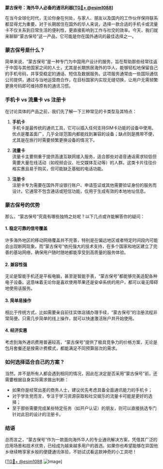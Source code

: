 **蒙古保号：海外华人必备的通讯利器[[TG💪+ @esim1088](https://t.me/s/esim1088)]**

在当今全球化时代，无论你身在何处，与家人、朋友以及国内的工作伙伴保持联系都显得尤为重要。对于长期居住在国外的华人来说，选择一款合适的手机卡或流量卡不仅关系到日常生活的便利性，更直接影响到工作与社交的效率。今天，我们就来聊聊“蒙古保号”这一产品，它可能是你在国外通讯的最佳选择之一。

### 蒙古保号是什么？

简单来说，“蒙古保号”是一种专门为中国用户设计的服务，旨在帮助那些经常往返于中国与其他国家之间的人士，尤其是长期旅居海外的华人，能够轻松地保留自己的手机号码，并享受稳定的通话、短信及数据服务。这项服务通常由一些国际通信公司提供，通过与当地运营商合作，在目标国家内实现无缝切换，让用户无需频繁更换号码即可维持原有的通讯习惯。

### 手机卡 vs 流量卡 vs 注册卡

在讨论具体的产品之前，我们先了解一下三种常见的卡类型及其特点：

1. **手机卡**  
   手机卡是最传统的通讯工具，它可以插入任何支持SIM卡功能的设备中使用。优点是覆盖面广，几乎全球范围内都能找到兼容的设备；缺点则是携带不便，尤其是在旅行时需要频繁更换设备的情况下。

2. **流量卡**  
   流量卡主要侧重于提供高速互联网接入服务，适合那些对语音通话需求较低但需要大量在线活动（如视频会议、社交媒体互动等）的人群。这类卡片往往价格实惠且易于购买，但可能缺乏基础的电话功能。

3. **注册卡**  
   注册卡专为需要在国外开设银行账户、申请签证或其他需要验证身份的服务而设计。它通常不包含通话或短信功能，仅用于生成有效的本地地址信息。

### 蒙古保号的优势

那么，“蒙古保号”究竟有哪些独特之处呢？以下几点或许能解答你的疑问：

#### 1. 稳定可靠的信号覆盖  
许多海外地区的移动网络覆盖并不完善，特别是在偏远地区或者特定时间段内可能会出现断网现象。而“蒙古保号”依托强大的技术支持，在多个国家和地区建立了完善的基站网络，确保用户随时随地都能享受到高质量的服务体验。

#### 2. 兼容性强  
无论是智能手机还是平板电脑，甚至是智能手表，“蒙古保号”都能够完美适配各种电子设备。这意味着无论你是喜欢使用苹果还是安卓系统的用户，都可以毫无障碍地使用该服务。

#### 3. 简单易操作  
相比于传统方式，比如需要亲自前往实体店铺办理手续，“蒙古保号”的注册流程非常简便。只需几步简单的线上操作，就可以快速激活账户并开始使用。

#### 4. 经济实惠  
考虑到海外通讯费用普遍较高，“蒙古保号”提供了极具竞争力的价格方案，无论是包月套餐还是按需计费模式，都能满足不同预算层次的需求。

### 如何选择适合自己的方案？

当然，并不是所有人都会遇到相同的情况，因此在决定是否采用“蒙古保号”前，还需要根据自身实际需求做出判断：

- 如果你是经常出差的商务人士，建议优先考虑具备全面通讯能力的手机卡；
- 对于学生党而言，专注于学习资源获取和社交娱乐的流量卡可能是更好的选择；
- 至于那些需要完成某些特定任务（如开户认证）的朋友，则可以直接挑选专门针对此目的设计的注册卡。

### 结语

总而言之，“蒙古保号”作为一款面向海外华人的专业通讯解决方案，凭借其广泛的应用场景和技术优势，已经成为越来越多用户的首选。如果你也希望能够在异国他乡继续畅享家乡般的便捷通讯体验，不妨试试看这款神奇的小工具吧！

[[TG💪+ @esim1088](https://t.me/s/esim1088) ![Image](https://i.postimg.cc/4NQfJmqS/Snipaste-2025-05-13-00-14-12.png)]